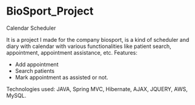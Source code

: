 # BioSport_Project
Calendar Scheduler

It is a project I made for the company biosport, is a kind of scheduler and 
diary with calendar with various functionalities like patient search, appointment, appointment assistance, etc.
Features:
- Add appointment
- Search patients
- Mark appointment as assisted or not.

Technologies used: JAVA, Spring MVC, Hibernate, AJAX, JQUERY, AWS, MySQL.
